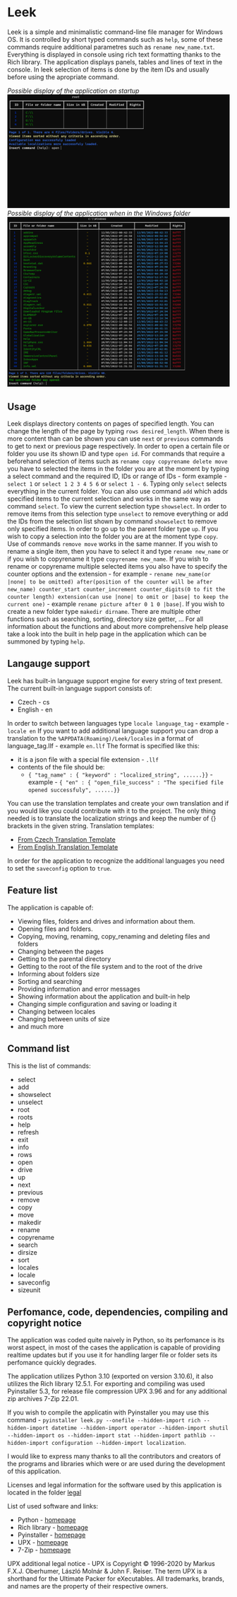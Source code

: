 # Leek
Leek is a simple and minimalistic command-line file manager for Windows OS. It is controlled by short typed commands such as `help`, some of these commands require additional parametres such as `rename new_name.txt`. Everything is displayed in console using rich text formatting thanks to the Rich library. The application displays panels, tables and lines of text in the console. In leek selection of items is done by the item IDs and usually before using the apropriate command.

*Possible display of the application on startup*
![Leek console display system](https://github.com/Otas02CZ/leek/blob/main/docs/images/startup.png)
*Possible display of the application when in the Windows folder*
![Leek console display system](https://github.com/Otas02CZ/leek/blob/main/docs/images/windows_folder.png)

## Usage
Leek displays directory contents on pages of specified length. You can change the length of the page by typing `rows desired_length`. When there is more content than can be shown you can use `next` or `previous` commands to get to next or previous page respectively. In order to open a certain file or folder you use its shown ID and type `open id`. For commands that require a beforehand selection of items such as `rename copy copyrename delete move` you have to selected the items in the folder you are at the moment by typing a select command and the required ID, IDs or range of IDs - form example - `select 1` or `select 1 2 3 4 5 6` or `select 1 - 6`. Typing only `select` selects everything in the current folder. You can also use command `add` which adds specified items to the current selection and works in the same way as command `select`. To view the current selection type `showselect`. In order to remove items from this selection type `unselect` to remove everything or add the IDs from the selection list shown by command `showselect` to remove only specified items. In order to go up to the parent folder type `up`. If you wish to copy a selection into the folder you are at the moment type `copy`. Use of commands `remove move` works in the same manner. If you wish to rename a single item, then you have to select it and type `rename new_name` or if you wish to copyrename it type `copyrename new_name`. If you wish to rename or copyrename multiple selected items you also have to specify the counter options and the extension - for example - `rename new_name(or |none| to be omitted) after(position of the counter will be after new_name) counter_start counter_increment counter_digits(0 to fit the counter length) extension(can use |none| to omit or |base| to keep the current one)` - example `rename picture after 0 1 0 |base|`. If you wish to create a new folder type `makedir dirname`. There are multiple other functions such as searching, sorting, directory size getter, ... For all information about the functions and about more comprehensive help please take a look into the built in help page in the application which can be summoned by typing `help`.

## Langauge support
Leek has built-in language support engine for every string of text present.
The current built-in language support consists of:
 - Czech - cs
 - English - en

In order to switch between languages type `locale language_tag` - example - `locale en`
If you want to add additional language support you can drop a translation to the `%APPDATA(Roaming)/Leek/locales` in a format of language_tag.llf - example `en.llf`
The format is specified like this:
 - it is a json file with a special file extension - `.llf`
 - contents of the file should be:
   - `{ "tag_name" : { "keyword" : "localized_string", ......}}` - example - `{ "en" : { "open_file_success" : "The specified file opened successfuly", ......}}`

You can use the translation templates and create your own translation and if you would like you could contribute with it to the project.
The only thing needed is to translate the localization strings and keep the number of {} brackets in the given string.
Translation templates:
 - [From Czech Translation Template](https://github.com/Otas02CZ/leek/blob/main/making%20locales/cs_localization_temp.llf)
 - [From English Translation Template](https://github.com/Otas02CZ/leek/blob/main/making%20locales/en_localization_temp.llf)

In order for the application to recognize the additional languages you need to set the `saveconfig` option to `true`.

## Feature list
The application is capable of:
 - Viewing files, folders and drives and information about them.
 - Opening files and folders.
 - Copying, moving, renaming, copy_renaming and deleting files and folders
 - Changing between the pages
 - Getting to the parental directory
 - Getting to the root of the file system and to the root of the drive
 - Informing about folders size
 - Sorting and searching
 - Providing information and error messages
 - Showing information about the application and built-in help
 - Changing simple configuration and saving or loading it
 - Changing between locales
 - Changing between units of size
 - and much more

## Command list
This is the list of commands:
 - select
 - add
 - showselect
 - unselect
 - root
 - roots
 - help
 - refresh
 - exit
 - info
 - rows
 - open 
 - drive
 - up
 - next
 - previous
 - remove
 - copy
 - move
 - makedir
 - rename
 - copyrename
 - search
 - dirsize
 - sort
 - locales
 - locale
 - saveconfig
 - sizeunit

## Perfomance, code, dependencies, compiling and copyright notice
The application was coded quite naively in Python, so its perfomance is its worst aspect, in most of the cases the application is capable of providing realtime updates but if you use it for handling larger file or folder sets its perfomance quickly degrades.

The application utilizes Python 3.10 (exported on version 3.10.6), it also utilizes the Rich library 12.5.1. For exporting and compiling was used Pyinstaller 5.3, for release file compression UPX 3.96 and for any additional zip archives 7-Zip 22.01.

If you wish to compile the applicatin with Pyinstaller you may use this command - `pyinstaller leek.py --onefile --hidden-import rich --hidden-import datetime --hidden-import operator --hidden-import shutil --hidden-import os --hidden-import stat --hidden-import pathlib --hidden-import configuration --hidden-import localization`.

I would like to express many thanks to all the contributors and creators of the programs and libraries which were or are used during the development of this application.

Licenses and legal information for the software used by this application is located in the folder [legal](https://github.com/Otas02CZ/leek/tree/main/legal)

List of used software and links:
- Python - [homepage](https://www.python.org/)
- Rich library - [homepage](https://github.com/Textualize/rich)
- Pyinstaller - [homepage](https://pyinstaller.org/en/stable/)
- UPX - [homepage](https://upx.github.io/)
- 7-Zip - [homepage](https://www.7-zip.org/)

UPX additional legal notice - UPX is Copyright © 1996-2020 by Markus F.X.J. Oberhumer, László Molnár & John F. Reiser. The term UPX is a shorthand for the Ultimate Packer for eXecutables. All trademarks, brands, and names are the property of their respective owners.

